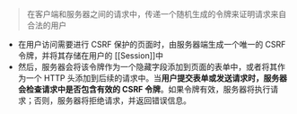 >在客户端和服务器之间的请求中，传递一个随机生成的令牌来证明请求来自合法的用户
- 在用户访问需要进行 CSRF 保护的页面时，由服务器端生成一个唯一的 CSRF 令牌，并将其存储在用户的 [[Session]]中
- 然后，服务器会将该令牌作为一个隐藏字段添加到页面的表单中，或者将其作为一个 HTTP 头添加到后续的请求中。当**用户提交表单或发送请求时，服务器会检查请求中是否包含有效的 CSRF 令牌**。如果令牌有效，服务器将执行请求；否则，服务器将拒绝请求，并返回错误信息。
